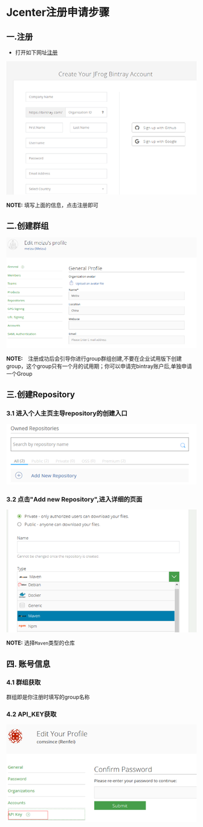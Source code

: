 # Jcenter注册申请步骤

## 一.注册

* 打开如下网址[注册](https://bintray.com/signup)

![image](res/register.png)

**NOTE:** 填写上面的信息，点击注册即可

## 二.创建群组
![image](res/create_group.png)

**NOTE:**　注册成功后会引导你进行group群组创建,不要在企业试用版下创建group，这个group只有一个月的试用期；你可以申请完bintray账户后,单独申请一个Group

## 三.创建Repository

### 3.1 进入个人主页主导repository的创建入口

![image](res/repository.png)

### 3.2 点击"Add new Repository",进入详细的页面

![image](res/add_repository.png)

**NOTE:** 选择```Maven```类型的仓库

## 四. 账号信息

### 4.1 群组获取
群组即是你注册时填写的group名称

### 4.2 API_KEY获取

![image](res/api_key.png)

